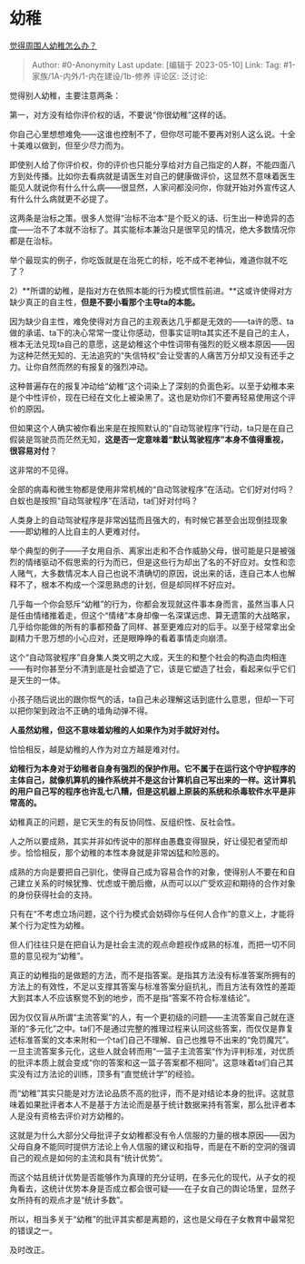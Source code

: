 # 幼稚
[觉得周围人幼稚怎么办？](https://www.zhihu.com/question/20864118/answer/3022130012)

> Author: #0-Anonymity
> Last update: [编辑于 2023-05-10]
> Link:
> Tag: #1-家族/1A-内外/1-内在建设/1b-修养 
> 评论区:
> 泛讨论:

觉得别人幼稚，主要注意两条：

第一，对方没有给你评价权的话，不要说“你很幼稚”这样的话。

你自己心里想想难免——这谁也控制不了，但你尽可能不要再对别人这么说。十全十美难以做到，但至少尽力而为。

即使别人给了你评价权，你的评价也只能分享给对方自己指定的人群，不能四面八方到处传播。比如你去看病就是请医生对自己的健康做评价，这显然不意味着医生能见人就说你有什么什么病——很显然，人家问都没问你，你就开始对外宣传这人有什么什么病就更不必提了。

这两条是治标之策。很多人觉得“治标不治本“是个贬义的话、衍生出一种诡异的态度——治不了本就不治标了。其实能标本兼治只是很罕见的情况，绝大多数情况你都是在治标。

举个最现实的例子，你吃饭就是在治死亡的标，吃不成不老神仙，难道你就不吃了？

2）**所谓的幼稚，是指对方在依照本能的行为模式惯性前进。**这或许使得对方缺少真正的自主性，**但是不要小看那个主导ta的本能。**

因为缺少自主性，难免使得对方自己的主观表达几乎都是无效的——ta许的愿、ta做的承诺、ta下的决心常常一度让你感动，但事实证明ta其实还不是自己的主人，根本无法兑现ta自己的意愿，这是幼稚这个中性词带有强烈的贬义根本原因——因为这种茫然无知的、无法追究的“失信特权“会让受害的人痛苦万分却又没有还手之力。让你自然而然的有报复的强烈冲动。

这种普遍存在的报复冲动给“幼稚”这个词染上了深刻的负面色彩。以至于幼稚本来是个中性评价，现在已经在文化上被染黑了。这也是劝你们不要再轻易使用这个评价的原因。

但如果这个人确实被你看出来是在按照默认的“自动驾驶程序”行动，ta只是在自己假装是驾驶员而茫然无知，**这是否一定意味着“默认驾驶程序”本身不值得重视，很容易对付**？

这非常的不见得。

全部的病毒和微生物都是使用非常机械的“自动驾驶程序”在活动。它们好对付吗？白蚁也是按照“自动驾驶程序”在活动，ta们好对付吗？

人类身上的自动驾驶程序是非常凶猛而且强大的，有时候它甚至会出现倒挂现象——即幼稚的人比自主的人更难对付。

举个典型的例子——子女用自杀、离家出走和不合作威胁父母，很可能是只是被强烈的情绪驱动不假思索的行为而已，但是这些行为却出了名的不好应对。女性和恋人赌气，大多数情况本人自己也说不清确切的原因，说出来的话，连自己本人也解释不了，根本不构成一个深思熟虑的计划，但是却同样不好应对。

几乎每一个你会怒斥“幼稚”的行为，你都会发现就这件事本身而言，虽然当事人只是任由情绪推着走，但这个“情绪“本身却像一名深谋远虑、算无遗策的大战略家，几乎给你能做的所有的事都预备了同样、甚至更难应对的后手。以至于经常拿出全副精力千思万想的小心应对，还是眼睁睁的看着事情走向崩溃。

这个“自动驾驶程序”自身集人类文明之大成，天生的和整个社会的构造血肉相连——有时你甚至分不清到底是社会塑造了它，该是它塑造了社会，看起来似乎它们是天生的一体。

小孩子随后说出的跟你怄气的话，ta自己未必理解这话到底什么意思，但却一下可以把你架到政治不正确的墙角动弹不得。

**人虽然幼稚，但这不意味着幼稚的人如果作为对手就好对付。**

恰恰相反，越是幼稚的人作为对立方越是难对付。

**幼稚行为本身对于幼稚者自身有强烈的保护作用。它不属于在运行这个守护程序的主体自己，就像机算机的操作系统并不是这台计算机自己写出来的一样。这计算机的用户自己写的程序也许乱七八糟，但是这机器上原装的系统和杀毒软件水平是非常高的。**

幼稚真正的问题，是它天生的有反协同性、反组织性、反社会性。

人之所以要成熟，其实并非如传说中的那样由愚蠢变得狠戾，好让侵犯者望而却步。恰恰相反，那个幼稚的本性本身就是非常凶猛和险恶的。

成熟的方向是要把自己驯化，使得自己成为容易合作的对象，使得别人不要在和自己建立关系的时候犹豫、忧虑或干脆后撤，从而可以以广受欢迎和期待的合作对象的身份获得社会的支持。

只有在“不考虑立场问题，这个行为模式会妨碍你与任何人合作”的意义上，才能将某个行为定性为幼稚。

但人们往往只是在把自认为是社会主流的观点命题视作成熟的标准，而把一切不同意的意见视为“幼稚”。

真正的幼稚指的是做题的方法，而不是指答案。是指其方法没有标准答案所拥有的方法上的有效性，不足以支撑其答案与标准答案分庭抗礼，而且方法有效性的差距大到其本人不应该察觉不到的地步，而不是指“答案不符合标准结论”。

因为仅仅盲从所谓“主流答案”的人，有一个更初级的问题——主流答案自己就在逐渐的“多元化”之中。ta们不是通过完整的推理过程来认同这些答案，而仅仅是靠复述标准答案的文本来附和一个ta们自己不理解、自己也推导不出来的“免罚魔咒”。一旦主流答案多元化，这些人就会转而用“一篮子主流答案“作为评判标准，对优质的批评本质上就会变成“你的答案和这一篮子答案都不相同”。这意味着ta们自己其实没有过方法论的训练，顶多有“直觉统计学”的经验。

而“幼稚”其实只能是对方法论品质不高的批评，而不是对结论本身的批评。这就意味着如果批评者本人不是基于方法论而是基于统计数据来持有答案，那么批评者本人是没有资格去评价对方幼稚的。

这就是为什么大部分父母批评子女幼稚都没有令人信服的力量的根本原因——因为父母自身不能同时提供方法论上令人信服的建议和指导，而是在不断的空洞的强调自己的观点是如何的主流和具有“统计优势”。

而这个姑且统计优势是否能够作为真理的充分证明，在多元化的现代，从子女的视角看去，这统计优势本身是否成立都会很可疑——在子女自己的舆论场里，显然子女所持有的观点才是“统计多数”。

所以，相当多关于“幼稚”的批评其实都是离题的，这也是父母在子女教育中最常犯的错误之一。

及时改正。